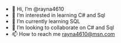 - 👋 Hi, I’m @rayna4610
- 👀 I’m interested in learning C# and Sql
- 🌱 I’m currently learning SQL
- 💞️ I’m looking to collaborate on C# and Sql 
- 📫 How to reach me rayna4610@msn.com

<!---
rayna4610/rayna4610 is a ✨ special ✨ repository because its `README.md` (this file) appears on your GitHub profile.
You can click the Preview link to take a look at your changes.
--->
